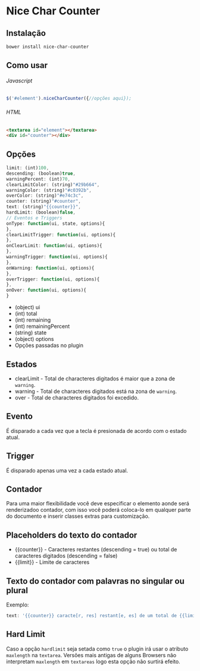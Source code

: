 # Nice Char Counter

## Instalação
``` bash
bower install nice-char-counter
```

## Como usar

###### Javascript

```javascript
$('#element').niceCharCounter({//opções aqui});
```
###### HTML

```html
<textarea id="element"></textarea>
<div id="counter"></div>
```

## Opções
```javascript
limit: (int)100,
descending: (boolean)true,
warningPercent: (int)70,
clearLimitColor: (string)"#29b664",
warningColor: (string)"#c0392b",
overColor: (string)"#e74c3c",
counter: (string)"#counter",
text: (string)"{{counter}}",
hardLimit: (boolean)false,
// Eventos e Triggers
onType: function(ui, state, options){
},
clearLimitTrigger: function(ui, options){	
},
onClearLimit: function(ui, options){
},
warningTrigger: function(ui, options){
},
onWarning: function(ui, options){
},
overTrigger: function(ui, options){
},
onOver: function(ui, options){	
}
```

* (object) ui
 * (int) total 
 * (int) remaining
 * (int) remainingPercent
* (string) state
* (object) options
 * Opções passadas no plugin

## Estados
* clearLimit - Total de characteres digitados é maior que a zona de `warning`.
* warning - Total de characteres digitados está na zona de `warning`.
* over - Total de characteres digitados foi excedido.

## Evento
É disparado a cada vez que a tecla é presionada de acordo com o estado atual.

## Trigger
É disparado apenas uma vez a cada estado atual.

## Contador
Para uma maior flexibilidade você deve especificar o elemento aonde será renderizadoo contador, com isso você poderá coloca-lo em qualquer parte do documento e inserir classes extras para customização.

## Placeholders do texto do contador
* {{counter}} - Caracteres restantes (descending = true) ou total de caracteres digitados (descending = false)
* {{limit}} - Limite de caracteres

## Texto do contador com palavras no singular ou plural
Exemplo: 
```javascript
text: '{{counter}} caracte[r, res] restant[e, es] de um total de {{limit}}...' 
```

## Hard Limit
Caso a opção `hardlimit` seja setada como `true` o plugin irá usar o atributo `maxlength` na `textarea`. Versões mais antigas de alguns Browsers não interpretam `maxlength` em `textareas` logo esta opção não surtirá efeito.